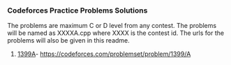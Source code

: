 ### Codeforces Practice Problems Solutions

The problems are maximum C or D level from any contest. The problems will be named as XXXXA.cpp where XXXX is the contest id. The urls for the problems will also be given in this readme.

1. [1399A](practice/1399A.cpp)- https://codeforces.com/problemset/problem/1399/A